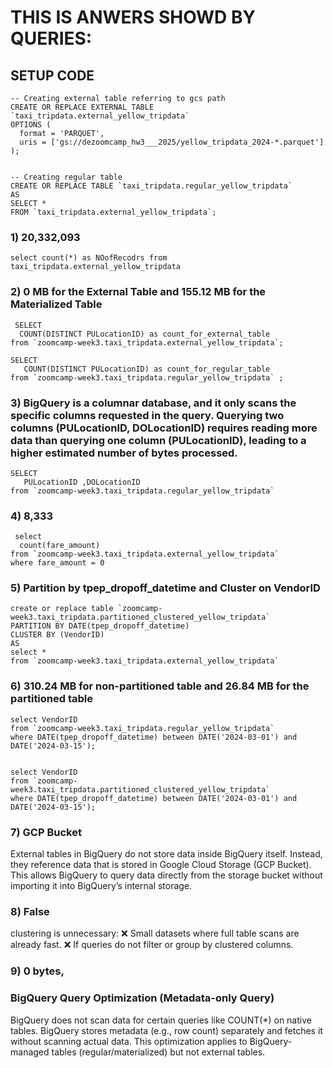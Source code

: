 # THIS IS ANWERS SHOWD BY QUERIES:

## SETUP CODE
```
-- Creating external table referring to gcs path
CREATE OR REPLACE EXTERNAL TABLE `taxi_tripdata.external_yellow_tripdata`
OPTIONS (
  format = 'PARQUET',
  uris = ['gs://dezoomcamp_hw3___2025/yellow_tripdata_2024-*.parquet']
);


-- Creating regular table
CREATE OR REPLACE TABLE `taxi_tripdata.regular_yellow_tripdata`
AS 
SELECT * 
FROM `taxi_tripdata.external_yellow_tripdata`;
```

### 1)  20,332,093
``` 
select count(*) as NOofRecodrs from taxi_tripdata.external_yellow_tripdata
 ```

### 2)  0 MB for the External Table and 155.12 MB for the Materialized Table
```
 SELECT 
  COUNT(DISTINCT PULocationID) as count_for_external_table
from `zoomcamp-week3.taxi_tripdata.external_yellow_tripdata`;

SELECT 
   COUNT(DISTINCT PULocationID) as count_for_regular_table
from `zoomcamp-week3.taxi_tripdata.regular_yellow_tripdata` ;
```

### 3)  BigQuery is a columnar database, and it only scans the specific columns requested in the query. Querying two columns (PULocationID, DOLocationID) requires reading more data than querying one column (PULocationID), leading to a higher estimated number of bytes processed.
```
SELECT 
   PULocationID ,DOLocationID
from `zoomcamp-week3.taxi_tripdata.regular_yellow_tripdata`
```

### 4)  8,333
```
 select 
  count(fare_amount)
from `zoomcamp-week3.taxi_tripdata.external_yellow_tripdata`
where fare_amount = 0
```

### 5)  Partition by tpep_dropoff_datetime and Cluster on VendorID
```
create or replace table `zoomcamp-week3.taxi_tripdata.partitioned_clustered_yellow_tripdata`
PARTITION BY DATE(tpep_dropoff_datetime)
CLUSTER BY (VendorID)
AS 
select * 
from `zoomcamp-week3.taxi_tripdata.external_yellow_tripdata`
```

### 6)  310.24 MB for non-partitioned table and 26.84 MB for the partitioned table
```
select VendorID
from `zoomcamp-week3.taxi_tripdata.regular_yellow_tripdata`
where DATE(tpep_dropoff_datetime) between DATE('2024-03-01') and DATE('2024-03-15');


select VendorID
from `zoomcamp-week3.taxi_tripdata.partitioned_clustered_yellow_tripdata`
where DATE(tpep_dropoff_datetime) between DATE('2024-03-01') and DATE('2024-03-15');
```

### 7)  GCP Bucket
External tables in BigQuery do not store data inside BigQuery itself. Instead, they reference data that is stored in Google Cloud Storage (GCP Bucket).
This allows BigQuery to query data directly from the storage bucket without importing it into BigQuery’s internal storage.

### 8)  False
 clustering is unnecessary:
❌ Small datasets where full table scans are already fast.
❌ If queries do not filter or group by clustered columns.


### 9) 0 bytes, 
### BigQuery Query Optimization (Metadata-only Query)
BigQuery does not scan data for certain queries like COUNT(*) on native tables.
BigQuery stores metadata (e.g., row count) separately and fetches it without scanning actual data.
This optimization applies to BigQuery-managed tables (regular/materialized) but not external tables.
